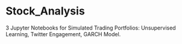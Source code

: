 # Stock_Analysis
3 Jupyter Notebooks for Simulated Trading Portfolios: Unsupervised Learning, Twitter Engagement, GARCH Model.
